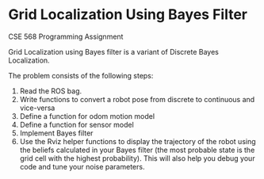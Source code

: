 # Grid Localization Using Bayes Filter
CSE 568 Programming Assignment

Grid Localization using Bayes filter is a variant of Discrete Bayes Localization. 

The problem consists of the following steps:

1. Read the ROS bag.
2. Write functions to convert a robot pose from discrete to continuous and vice-versa
3. Define a function for odom motion model
4. Define a function for sensor model
5. Implement Bayes filter
6. Use the Rviz helper functions to display the trajectory of the robot using the beliefs calculated in your Bayes filter (the most probable state is the grid cell with the highest probability). This will also help you debug your code and tune your noise parameters.

